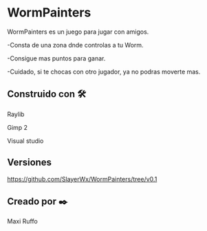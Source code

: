 # WormPainters
WormPainters es un juego para jugar con amigos.

-Consta de una zona dnde controlas a tu Worm.

-Consigue mas puntos para ganar.

-Cuidado, si te chocas con otro jugador, ya no podras moverte mas.

## Construido con 🛠️

Raylib

Gimp 2

Visual studio


## Versiones
https://github.com/SlayerWx/WormPainters/tree/v0.1

## Creado por ✒️

Maxi Ruffo
